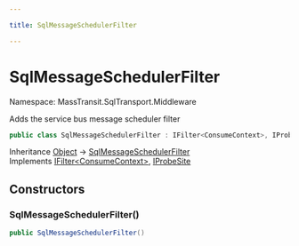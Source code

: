 ```yaml
---

title: SqlMessageSchedulerFilter

---
```


# SqlMessageSchedulerFilter

Namespace: MassTransit.SqlTransport.Middleware

Adds the service bus message scheduler filter

```csharp
public class SqlMessageSchedulerFilter : IFilter<ConsumeContext>, IProbeSite
```

Inheritance [Object](https://learn.microsoft.com/en-us/dotnet/api/system.object) → [SqlMessageSchedulerFilter](../masstransit-sqltransport-middleware/sqlmessageschedulerfilter)<br/>
Implements [IFilter\<ConsumeContext\>](../../masstransit-abstractions/masstransit/ifilter-1), [IProbeSite](../../masstransit-abstractions/masstransit/iprobesite)

## Constructors

### **SqlMessageSchedulerFilter()**

```csharp
public SqlMessageSchedulerFilter()
```
